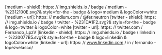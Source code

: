 <!-- PROJECT SHIELDS - ->
<!--
*** I'm using markdown "reference style" links for readability.
*** Reference links are enclosed in brackets[] instead of parentheses().
*** See the bottom of this document for the declaration of the reference variables
*** for contributors - url, forks - url, etc. This is an optional, concise syntax you may use.
*** https: // www.markdownguide.org / basic - syntax/  # reference-style-links
- ->
[![Medium][medium - shield]][medium - url]
[![Twitter][twitter - shield]][twitter - url]
[![Linkedin][linkedin - shield]][linkedin - url]

# Text Classification with CNNs in PyTorch
The aim of this repository is to show a baseline model for text classification through convolutional neural networks in the PyTorch framework. The architecture implemented in this model was inspired by the one proposed in the paper: < a href = "https://arxiv.org/pdf/1408.5882.pdf" > Convolutional Neural Networks for Sentence Classification < /a > .

If you want to understand the details about how this model was created, take a look at this very clear and detailed explanation: < a href = "https://medium.com/@fer.neutron/text-classification-with-cnns-in-pytorch-1113df31e79f?sk=12e7c4b3092297ee0e1c71d659297043" > Text Classification with CNNs in PyTorch < /a >

<!-- TABLE OF CONTENTS - ->
# Table of Contents

* [The model](  # the-model)
* [Files](  # files)
* [How to use](  # how-to-use)
* [Contributing](  # contributing)
* [Contact](  # contact)
* [License](  # license)

<!-- the - model - ->
# 1. The model
The architecture of the model is composed of 4 convolutional layers which generate 32 filters each, then each one of these filters is passed through the ``max pooling`` function whose outputs are subsequently cocatenated. Finally, the concatenation is passed through a fully connected layer. The following image describes the model architecture:

< p align="center" >
< img src='img/cnn-text-classification.jpg' >
< / p >

<!-- files - ->
# 2. Files
* **Pipfile**: Here you will find the dependencies that the model needs to be run.

* **main.py**: It contains the controller of pipelines(preprocessing and trainig)

* **src**: It contains three directories, which are: ``model``, ``parameters`` and ``preprocessing``.

* **src / model**: It contains two files, ``model.py`` and ``run.py`` which handles the model definition as well as the training / evaluation phase respectively.

* **src / parameters**: It contains a ``dataclass`` which stores the parameters used to preprocess the text, define and train the model.

* **src / preprocessing**: It contains the functions implemented to load, clean and tokenize the text.

* **data**: It contains the data used to train the depicted model.

<!-- how - to - use - ->
# 3. How to use
First you will need to install the dependencies and right after you will need to launch the ``pipenv`` virutal environment. So in order to install the dependices, you have to type:

```SH
pipenv install
```

right after you will need to launch the virtual environment such as:

```SH
pipenv shell
```

Then, you can execute the prepropcessing and trainig / evaluation pipelines easily, just typing:

```SH
python main.py
```

Which will output something like this:

```text
Epoch: 1, loss: 0.54958, Train accuracy: 0.57436, Test accuracy: 0.68382
Epoch: 2, loss: 0.53202, Train accuracy: 0.65143, Test accuracy: 0.72426
Epoch: 3, loss: 0.53303, Train accuracy: 0.71519, Test accuracy: 0.71376
Epoch: 4, loss: 0.40473, Train accuracy: 0.74847, Test accuracy: 0.73057
Epoch: 5, loss: 0.35461, Train accuracy: 0.78490, Test accuracy: 0.73424
Epoch: 6, loss: 0.38867, Train accuracy: 0.79821, Test accuracy: 0.74632
Epoch: 7, loss: 0.26214, Train accuracy: 0.80995, Test accuracy: 0.72794
Epoch: 8, loss: 0.34084, Train accuracy: 0.81608, Test accuracy: 0.73582
Epoch: 9, loss: 0.32675, Train accuracy: 0.82834, Test accuracy: 0.72426
Epoch: 10, loss: 0.39222, Train accuracy: 0.83622, Test accuracy: 0.68487
```

If you want to modify some of the parameters, you can modify the ``dataclass`` located at ``src / parameters / parameters.py`` which has the following form:

```PY
@ dataclass
class Parameters:

   seq_len: int=35
   num_words: int=2000

   # Model parameters
   embedding_size: int=64
   out_size: int=32
   stride: int=2

   # Training parameters
   epochs: int=10
   batch_size: int=12
   learning_rate: float=0.001
```
<!-- contributing - ->
# 4. Contributing
Feel free to fork the model and add your own suggestiongs.

1. Fork the Project
2. Create your Feature Branch(`git checkout - b feature / YourGreatFeature`)
3. Commit your Changes(`git commit - m 'Add some YourGreatFeature'`)
4. Push to the Branch(`git push origin feature / YourGreatFeature`)
5. Open a Pull Request

<!-- contact - ->
# 5. Contact
If you have any question, feel free to reach me out at:
* < a href="https://twitter.com/Fernando_LpzV" > Twitter < /a >
* < a href="https://medium.com/@fer.neutron" > Medium < /a >
* < a href="https://www.linkedin.com/in/fernando-lopezvelasco/" > Linkedin < /a >
* Email: fer.neutron @ gmail.com

<!-- license - ->
# 6. License
Distributed under the MIT License. See ``LICENSE.md`` for more information.


<!-- MARKDOWN LINKS & IMAGES - ->
<!-- https: // www.markdownguide.org / basic - syntax /  # reference-style-links -->
[medium - shield]: https: // img.shields.io / badge / medium - %2312100E.svg?& style=for-the - badge & logo=medium & logoColor=white
[medium - url]: https: // medium.com / @fer.neutron
[twitter - shield]: https: // img.shields.io / badge / twitter - %231DA1F2.svg?& style=for-the - badge & logo=twitter & logoColor=white
[twitter - url]: https: // twitter.com / Fernando_LpzV
[linkedin - shield]: https: // img.shields.io / badge / linkedin - %230077B5.svg?& style=for-the - badge & logo=linkedin & logoColor=white
[linkedin - url]: https: // www.linkedin.com / in / fernando - lopezvelasco/
